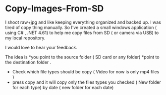 # Copy-Images-From-SD
I shoot raw+jpg and like keeping everything organized and backed up.
I was tired of copy thing manually. So I've created a small windows application ( using C# , .NET 4.61) to help me copy files from SD ( or camera via USB) to my local repository.

I would love to hear your feedback.

The idea is
*you point to the source folder ( SD card or any folder)
*point to the destination folder .
* Check which file types should be copy ( Video for now is only mp4 files )
* press copy and it will copy only the files types you checked ( New folder for each type) by date ( new folder for each date)
